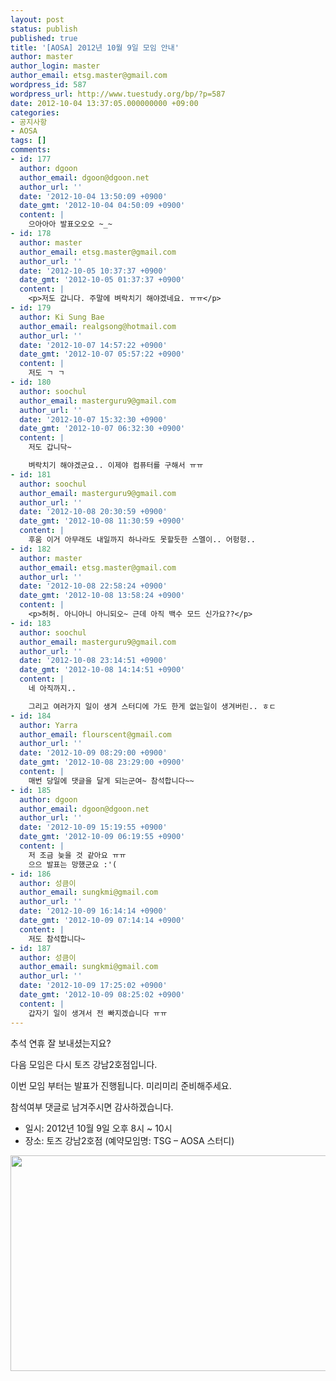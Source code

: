 ```yaml
---
layout: post
status: publish
published: true
title: '[AOSA] 2012년 10월 9일 모임 안내'
author: master
author_login: master
author_email: etsg.master@gmail.com
wordpress_id: 587
wordpress_url: http://www.tuestudy.org/bp/?p=587
date: 2012-10-04 13:37:05.000000000 +09:00
categories:
- 공지사항
- AOSA
tags: []
comments:
- id: 177
  author: dgoon
  author_email: dgoon@dgoon.net
  author_url: ''
  date: '2012-10-04 13:50:09 +0900'
  date_gmt: '2012-10-04 04:50:09 +0900'
  content: |
    으아아아 발표오오오 ~_~
- id: 178
  author: master
  author_email: etsg.master@gmail.com
  author_url: ''
  date: '2012-10-05 10:37:37 +0900'
  date_gmt: '2012-10-05 01:37:37 +0900'
  content: |
    <p>저도 갑니다. 주말에 벼락치기 해야겠네요. ㅠㅠ</p>
- id: 179
  author: Ki Sung Bae
  author_email: realgsong@hotmail.com
  author_url: ''
  date: '2012-10-07 14:57:22 +0900'
  date_gmt: '2012-10-07 05:57:22 +0900'
  content: |
    저도 ㄱ ㄱ
- id: 180
  author: soochul
  author_email: masterguru9@gmail.com
  author_url: ''
  date: '2012-10-07 15:32:30 +0900'
  date_gmt: '2012-10-07 06:32:30 +0900'
  content: |
    저도 갑니닥~

    벼락치기 해야겠군요.. 이제야 컴퓨터를 구해서 ㅠㅠ
- id: 181
  author: soochul
  author_email: masterguru9@gmail.com
  author_url: ''
  date: '2012-10-08 20:30:59 +0900'
  date_gmt: '2012-10-08 11:30:59 +0900'
  content: |
    후움 이거 아무래도 내일까지 하나라도 못할듯한 스멜이.. 어헝헝..
- id: 182
  author: master
  author_email: etsg.master@gmail.com
  author_url: ''
  date: '2012-10-08 22:58:24 +0900'
  date_gmt: '2012-10-08 13:58:24 +0900'
  content: |
    <p>허허. 아니아니 아니되오~ 근데 아직 백수 모드 신가요??</p>
- id: 183
  author: soochul
  author_email: masterguru9@gmail.com
  author_url: ''
  date: '2012-10-08 23:14:51 +0900'
  date_gmt: '2012-10-08 14:14:51 +0900'
  content: |
    네 아직까지..

    그리고 여러가지 일이 생겨 스터디에 가도 한게 없는일이 생겨버린.. ㅎㄷ
- id: 184
  author: Yarra
  author_email: flourscent@gmail.com
  author_url: ''
  date: '2012-10-09 08:29:00 +0900'
  date_gmt: '2012-10-08 23:29:00 +0900'
  content: |
    매번 당일에 댓글을 달게 되는군여~ 참석합니다~~
- id: 185
  author: dgoon
  author_email: dgoon@dgoon.net
  author_url: ''
  date: '2012-10-09 15:19:55 +0900'
  date_gmt: '2012-10-09 06:19:55 +0900'
  content: |
    저 조금 늦을 것 같아요 ㅠㅠ
    으으 발표는 망했군요 :'(
- id: 186
  author: 성큼이
  author_email: sungkmi@gmail.com
  author_url: ''
  date: '2012-10-09 16:14:14 +0900'
  date_gmt: '2012-10-09 07:14:14 +0900'
  content: |
    저도 참석합니다~
- id: 187
  author: 성큼이
  author_email: sungkmi@gmail.com
  author_url: ''
  date: '2012-10-09 17:25:02 +0900'
  date_gmt: '2012-10-09 08:25:02 +0900'
  content: |
    갑자기 일이 생겨서 전 빠지겠습니다 ㅠㅠ
---
```

추석 연휴 잘 보내셨는지요?



다음 모임은 다시 토즈 강남2호점입니다.



이번 모임 부터는 발표가 진행됩니다. 미리미리 준비해주세요.



참석여부 댓글로 남겨주시면 감사하겠습니다.



<ul>
<li>일시: 2012년 10월 9일 오후 8시 ~ 10시</li>
<li>장소: 토즈 강남2호점 (예약모임명: TSG – AOSA 스터디)</li>
</ul>

<a href="http://www.tuestudy.org/bp/wp-content/uploads/2012/01/TOZ_강남2호점-e1347890806258.jpg"><img src="http://www.tuestudy.org/bp/wp-content/uploads/2012/01/TOZ_강남2호점-e1347890806258.jpg" alt="" title="TOZ_강남2호점" width="704" height="345" class="alignnone size-full wp-image-47" /></a>


